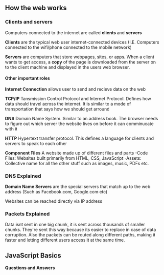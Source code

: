 ## How the web works

### Clients and servers

Computers connected to the internet are called **clients** and **servers**

**Clients** are the typical web user internet-connected devices (I.E. Computers connected to the wifi/phone connected to the mobile network)

**Servers** are computers that store webpages, sites, or apps. When a client wants to get access, a **copy** of the page is downloaded from the server on to the client machine and displayed in the users web browser.

#### Other important roles

**Internet Connection** allows user to send and recieve data on the web

**TCP/IP** Tansmission Control Protocol and Internet Protocol. Defines how data should travel across the internet. It is similar to a mode of transportation that says how we should get arround

**DNS** Domain Name System. Similar to an address book. The browser needs to figure out which server the website lives on before it can comminucate with it

**HTTP**  Hypertext transfer protocol. This defines a language for clients and servers to speak to each other

**Component Files** A website made up of different files and parts
-Code Files: Websites built primarily from HTML, CSS, JavaScript
-Assets: Collective name for all the other stuff such as images, music, PDFs etc.

### DNS Explained

**Domain Name Servers** are the special servers that match up to the web address (Such as Facebook.com, Google.com etc)

Websites can be reached directly via IP address

### Packets Explained 

Data isnt sent in one big chunk, it is sent across thousands of smaller chunks. They're sent this way because its easier to replace in case of data corruption. Also the packets can be routed along different paths, making it faster and letting different users access it at the same time.

## JavaScript Basics

#### Questions and Answers


